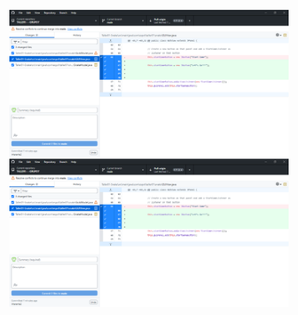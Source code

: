 ![Alt text](IMAGENES/CapturaIntegrante2_1.png "a title")
![Alt text](IMAGENES/CapturaIntegrante2_1.png "a title")
